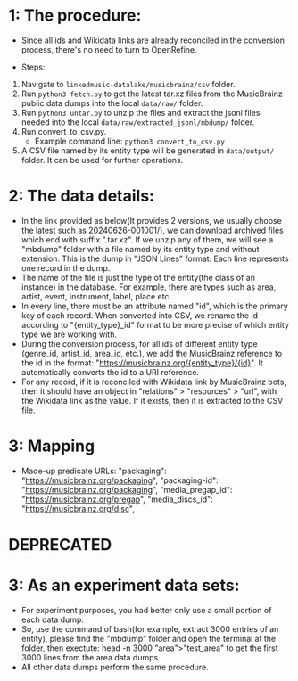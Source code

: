 #   1: The procedure:
*   Since all ids and Wikidata links are already reconciled in the conversion process, there's no need to turn to OpenRefine.
-   Steps:
1.  Navigate to ```linkedmusic-datalake/musicbrainz/csv``` folder.
1.  Run ```python3 fetch.py``` to get the latest tar.xz files from the MusicBrainz public data dumps into the local ```data/raw/``` folder.
2.  Run ```python3 untar.py``` to unzip the files and extract the jsonl files needed into the local ```data/raw/extracted_jsonl/mbdump/``` folder.
2.  Run convert_to_csv.py.
    *   Example command line: 
        ```python3 convert_to_csv.py```
3.  A CSV file named by its entity type will be generated in ```data/output/``` folder. It can be used for further operations.

#   2: The data details:
-   In the link provided as below(It provides 2 versions, we usually choose the latest such as 20240626-001001/), we can download archived files which end with suffix ".tar.xz". If we unzip any of them, we will see a "mbdump" folder with a file named by its entity type and without extension. This is the dump in "JSON Lines" format. Each line represents one record in the dump. 
-   The name of the file is just the type of the entity(the class of an instance) in the database. For example, there are types such as area, artist, event, instrument, label, place etc.
-   In every line, there must be an attribute named "id", which is the primary key of each record. When converted into CSV, we rename the id according to "{entity_type}_id" format to be more precise of which entity type we are working with.
-   During the conversion process, for all ids of different entity type (genre_id, artist_id, area_id, etc.), we add the MusicBrainz reference to the id in the format: "https://musicbrainz.org/{entity_type}/{id}". It automatically converts the id to a URI reference.
-   For any record, if it is reconciled with Wikidata link by MusicBrainz bots, then it should have an object in "relations" > "resources" > "url", with the Wikidata link as the value. If it exists, then it is extracted to the CSV file.

# 3: Mapping
- Made-up predicate URLs:
    "packaging": "https://musicbrainz.org/packaging",
    "packaging-id": "https://musicbrainz.org/packaging",
    "media_pregap_id": "https://musicbrainz.org/pregap",
    "media_discs_id": "https://musicbrainz.org/disc",


#   DEPRECATED
#   3: As an experiment data sets:
-   For experiment purposes, you had better only use a small portion of each data dump:
-   So, use the command of bash(for example, extract 3000 entries of an entity), please find the "mbdump" folder and open the terminal at the folder, then exectute:
        head -n 3000 "area">"test_area"
    to get the first 3000 lines from the area data dumps.
-   All other data dumps perform the same procedure.


